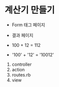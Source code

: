 # 계산기 만들기

- Form 태그 페이지
- 결과 페이지

- 100 + 12 = 112
- '100' + '12' = '10012'

1. controller
2. action
3. routes.rb
4. view
